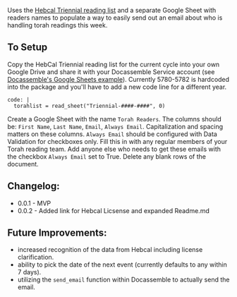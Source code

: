 Uses the [Hebcal Triennial reading list](https://www.hebcal.com/sedrot/) and a separate Google Sheet with readers names to populate a way to easily send out an email about who is handling torah readings this week. 

## To Setup
Copy the HebCal Triennial reading list for the current cycle into your own Google Drive and share it with your Docassemble Service account (see [Docassemble's Google Sheets example](https://docassemble.org/docs/functions.html#google%20sheets%20example)). Currently 5780-5782 is hardcoded into the package and you'll have to add a new code line for a different year.

```
code: | 
  torahlist = read_sheet("Triennial-####-####", 0) 
```

Create a Google Sheet with the name `Torah Readers`. The columns should be: `First Name`, `Last Name`, `Email`, `Always Email`. Capitalization and spacing matters on these columns. `Always Email` should be configured with Data Validation for checkboxes only. Fill this in with any regular members of your Torah reading team. Add anyone else who needs to get these emails with the checkbox `Always Email` set to True. Delete any blank rows of the document. 

## Changelog:
* 0.0.1 - MVP
* 0.0.2 - Added link for Hebcal Licsense and expanded Readme.md

## Future Improvements:
* increased recognition of the data from Hebcal including license clarification.
* ability to pick the date of the next event (currently defaults to any within 7 days). 
* utilizing the `send_email` function within Docassemble to actually send the email. 